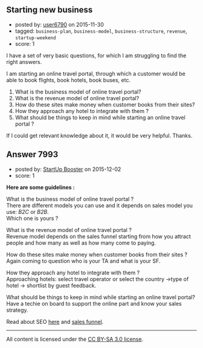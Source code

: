 ## Starting new business

- posted by: [user6790](https://stackexchange.com/users/7383833/user6790) on 2015-11-30
- tagged: `business-plan`, `business-model`, `business-structure`, `revenue`, `startup-weekend`
- score: 1

I have a set of very basic questions, for which I am struggling to find the right answers.

I am starting an online travel portal, through which a customer would be able to book flights, book hotels, book buses, etc.

1. What is the business model of online travel portal?
2. What is the revenue model of online travel portal?
3. How do these sites make money when customer books from their sites?
4. How they approach any hotel to integrate with them ?
5. What should be things to keep in mind while starting an online travel portal ?


If I could get relevant knowledge about it, it would be very helpful.
Thanks.


## Answer 7993

- posted by: [StartUp Booster](https://stackexchange.com/users/7401768/startup-booster) on 2015-12-02
- score: 1

<p><strong>Here are some guidelines :</strong></p>

<p>What is the business model of online travel portal ?<br />
There are different models you can use and it depends on sales model you use: <em>B2C</em> or <em>B2B</em>. <br />
Which one is yours ?</p>

<p>What is the revenue model of online travel portal ?<br />
Revenue model depends on the sales funnel starting from how you attract people and how many as well as how many come to paying.</p>

<p>How do these sites make money when customer books from their sites ?<br />
Again coming to question who is your TA and what is your SF.</p>

<p>How they approach any hotel to integrate with them ?<br />
Approaching hotels: select travel operator or select the country ->type of hotel -> shortlist by guest feedback.</p>

<p>What should be things to keep in mind while starting an online travel portal?<br />
Have a techie on board to support the online part and know your sales strategy.</p>

<p>Read about SEO <a href="http://start-up-booster.com/matt-anton-talks-about-seo-services/" rel="nofollow">here</a> and <a href="http://start-up-booster.com/the-new-sales-funnel/" rel="nofollow">sales funnel</a>.</p>




---

All content is licensed under the [CC BY-SA 3.0 license](https://creativecommons.org/licenses/by-sa/3.0/).
